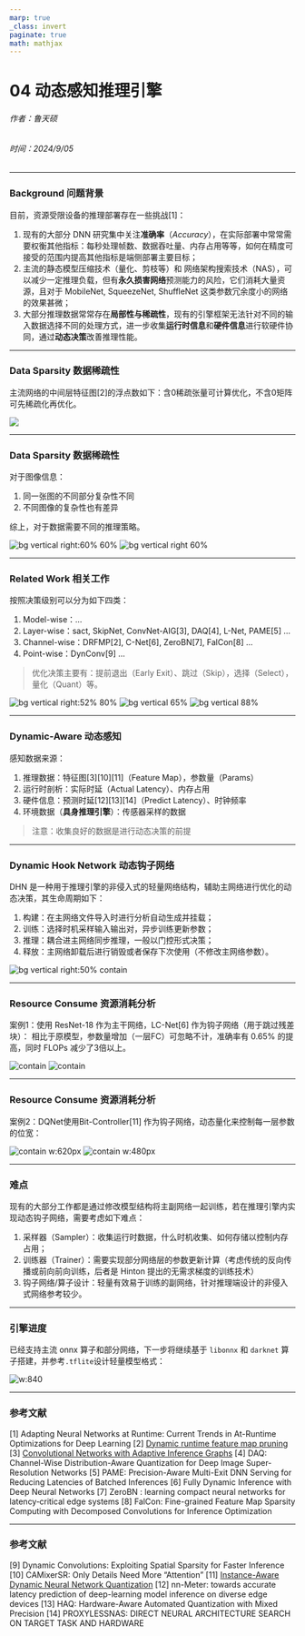 ```yaml
---
marp: true
_class: invert
paginate: true
math: mathjax
---
```

<!-- _header: 'Compute InkJet Lab' -->
<!-- _footer: evo | [Github](https://github.com/lancerstadium/evo/tree/ml) | [Docs](https://lancerstadium.github.io/evo/docs) -->

# 04 动态感知推理引擎

###### 作者：鲁天硕
###### 时间：2024/9/05

---

### Background 问题背景

目前，资源受限设备的推理部署存在一些挑战[1]：
1. 现有的大部分 DNN 研究集中关注**准确率**（*Accuracy*），在实际部署中常常需要权衡其他指标：每秒处理帧数、数据吞吐量、内存占用等等，如何在精度可接受的范围内提高其他指标是端侧部署主要目标；
2. 主流的静态模型压缩技术（量化、剪枝等）和 网络架构搜索技术（NAS），可以减少一定推理负载，但有**永久损害网络**预测能力的风险，它们消耗大量资源，且对于 MobileNet, SqueezeNet, ShuffleNet 这类参数冗余度小的网络的效果甚微；
3. 大部分推理数据常常存在**局部性与稀疏性**，现有的引擎框架无法针对不同的输入数据选择不同的处理方式，进一步收集**运行时信息**和**硬件信息**进行软硬件协同，通过**动态决策**改善推理性能。

---

### Data Sparsity 数据稀疏性

主流网络的中间层特征图[2]的浮点数如下：含0稀疏张量可计算优化，不含0矩阵可先稀疏化再优化。

![](asserts/ppt-04_01.png)

---

### Data Sparsity 数据稀疏性

对于图像信息：
1. 同一张图的不同部分复杂性不同
2. 不同图像的复杂性也有差异

综上，对于数据需要不同的推理策略。

![bg vertical right:60% 60%](asserts/ppt-04_02.png)
![bg vertical right 60%](asserts/ppt-04_03.png)

---

### Related Work 相关工作

按照决策级别可以分为如下四类：
1. Model-wise：...
2. Layer-wise：sact, SkipNet, ConvNet-AIG[3], DAQ[4], L-Net, PAME[5] ...
3. Channel-wise：DRFMP[2], C-Net[6], ZeroBN[7], FalCon[8] ...
4. Point-wise：DynConv[9] ...

> 优化决策主要有：提前退出（Early Exit）、跳过（Skip），选择（Select），量化（Quant）等。

![bg vertical right:52% 80%](asserts/ppt-04_04.png)
![bg vertical 65%](asserts/ppt-04_05.png)
![bg vertical 88%](asserts/ppt-04_06.png)

---

### Dynamic-Aware 动态感知

感知数据来源：
1. 推理数据：特征图[3][10][11]（Feature Map），参数量（Params）
2. 运行时剖析：实际时延（Actual Latency）、内存占用
3. 硬件信息：预测时延[12][13][14]（Predict Latency）、时钟频率
4. 环境数据（**具身推理引擎**）：传感器采样的数据

> 注意：收集良好的数据是进行动态决策的前提



---

### Dynamic Hook Network 动态钩子网络

DHN 是一种用于推理引擎的非侵入式的轻量网络结构，辅助主网络进行优化的动态决策，其生命周期如下：
1. 构建：在主网络文件导入时进行分析自动生成并挂载；
2. 训练：选择时机采样输入输出对，异步训练更新参数；
3. 推理：耦合进主网络同步推理，一般以门控形式决策；
4. 释放：主网络卸载后进行销毁或者保存下次使用（不修改主网络参数）。

![bg vertical right:50% contain](public/evo-DHN.png)

---

### Resource Consume 资源消耗分析

案例1：使用 ResNet-18 作为主干网络，LC-Net[6] 作为钩子网络（用于跳过残差块）：
相比于原模型，参数量增加（一层FC）可忽略不计，准确率有 0.65% 的提高，同时 FLOPs 减少了3倍以上。

![contain](asserts/ppt-04_07.png) ![contain](asserts/ppt-04_08.png)


---

### Resource Consume 资源消耗分析

案例2：DQNet使用Bit-Controller[11] 作为钩子网络，动态量化来控制每一层参数的位宽：

![contain w:620px](asserts/ppt-04_09.png) ![contain w:480px](asserts/ppt-04_10.png)

---

### 难点

现有的大部分工作都是通过修改模型结构将主副网络一起训练，若在推理引擎内实现动态钩子网络，需要考虑如下难点：
1. 采样器（Sampler）：收集运行时数据，什么时机收集、如何存储以控制内存占用；
2. 训练器（Trainer）：需要实现部分网络层的参数更新计算（考虑传统的反向传播或前向前向训练，后者是 Hinton 提出的无需求梯度的训练技术）
3. 钩子网络/算子设计：轻量有效易于训练的副网络，针对推理端设计的非侵入式网络参考较少。


---

### 引擎进度

已经支持主流 onnx 算子和部分网络，下一步将继续基于 `libonnx` 和 `darknet` 算子搭建，并参考`.tflite`设计轻量模型格式：

![w:840](asserts/ppt-04_11.png)

---

### 参考文献

[1] Adapting Neural Networks at Runtime: Current Trends in At-Runtime Optimizations for Deep Learning
[2] [Dynamic runtime feature map pruning](https://arxiv.org/pdf/1812.09922)
[3] [Convolutional Networks with Adaptive Inference Graphs](https://openaccess.thecvf.com/content_ECCV_2018/papers/Andreas_Veit_Convolutional_Networks_with_ECCV_2018_paper.pdf)
[4] DAQ: Channel-Wise Distribution-Aware Quantization for Deep Image
Super-Resolution Networks
[5] PAME: Precision-Aware Multi-Exit DNN Serving for Reducing Latencies of Batched Inferences
[6] Fully Dynamic Inference with Deep Neural Networks
[7] ZeroBN : learning compact neural networks for latency‑critical edge systems
[8] FalCon: Fine-grained Feature Map Sparsity Computing with Decomposed Convolutions for Inference Optimization

---

### 参考文献

[9] Dynamic Convolutions: Exploiting Spatial Sparsity for Faster Inference
[10] CAMixerSR: Only Details Need More “Attention”
[11] [Instance-Aware Dynamic Neural Network Quantization](https://openaccess.thecvf.com/content/CVPR2022/papers/Liu_Instance-Aware_Dynamic_Neural_Network_Quantization_CVPR_2022_paper.pdf)
[12] nn-Meter: towards accurate latency prediction of deep-learning model inference on diverse edge devices
[13] HAQ: Hardware-Aware Automated Quantization with Mixed Precision
[14] PROXYLESSNAS: DIRECT NEURAL ARCHITECTURE SEARCH ON TARGET TASK AND HARDWARE

